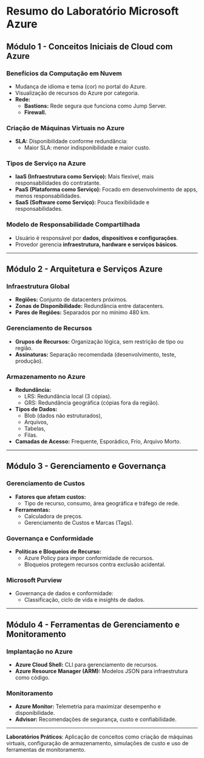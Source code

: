 
# Resumo do Laboratório Microsoft Azure

## Módulo 1 - Conceitos Iniciais de Cloud com Azure

### Benefícios da Computação em Nuvem
- Mudança de idioma e tema (cor) no portal do Azure.
- Visualização de recursos do Azure por categoria.
- **Rede:**
  - **Bastions:** Rede segura que funciona como Jump Server.
  - **Firewall.**

### Criação de Máquinas Virtuais no Azure
- **SLA:** Disponibilidade conforme redundância:
  - Maior SLA: menor indisponibilidade e maior custo.

### Tipos de Serviço na Azure
- **IaaS (Infraestrutura como Serviço):** Mais flexível, mais responsabilidades do contratante.
- **PaaS (Plataforma como Serviço):** Focado em desenvolvimento de apps, menos responsabilidades.
- **SaaS (Software como Serviço):** Pouca flexibilidade e responsabilidades.

### Modelo de Responsabilidade Compartilhada
- Usuário é responsável por **dados, dispositivos e configurações**.
- Provedor gerencia **infraestrutura, hardware e serviços básicos**.

---

## Módulo 2 - Arquitetura e Serviços Azure

### Infraestrutura Global
- **Regiões:** Conjunto de datacenters próximos.
- **Zonas de Disponibilidade:** Redundância entre datacenters.
- **Pares de Regiões:** Separados por no mínimo 480 km.

### Gerenciamento de Recursos
- **Grupos de Recursos:** Organização lógica, sem restrição de tipo ou região.
- **Assinaturas:** Separação recomendada (desenvolvimento, teste, produção).

### Armazenamento no Azure
- **Redundância:** 
  - LRS: Redundância local (3 cópias).
  - GRS: Redundância geográfica (cópias fora da região).
- **Tipos de Dados:** 
  - Blob (dados não estruturados), 
  - Arquivos, 
  - Tabelas, 
  - Filas.
- **Camadas de Acesso:** Frequente, Esporádico, Frio, Arquivo Morto.

---

## Módulo 3 - Gerenciamento e Governança

### Gerenciamento de Custos
- **Fatores que afetam custos:**
  - Tipo de recurso, consumo, área geográfica e tráfego de rede.
- **Ferramentas:**
  - Calculadora de preços.
  - Gerenciamento de Custos e Marcas (Tags).

### Governança e Conformidade
- **Políticas e Bloqueios de Recurso:**
  - Azure Policy para impor conformidade de recursos.
  - Bloqueios protegem recursos contra exclusão acidental.

### Microsoft Purview
- Governança de dados e conformidade: 
  - Classificação, ciclo de vida e insights de dados.

---

## Módulo 4 - Ferramentas de Gerenciamento e Monitoramento

### Implantação no Azure
- **Azure Cloud Shell:** CLI para gerenciamento de recursos.
- **Azure Resource Manager (ARM):** Modelos JSON para infraestrutura como código.

### Monitoramento
- **Azure Monitor:** Telemetria para maximizar desempenho e disponibilidade.
- **Advisor:** Recomendações de segurança, custo e confiabilidade.

---

**Laboratórios Práticos**: Aplicação de conceitos como criação de máquinas virtuais, configuração de armazenamento, simulações de custo e uso de ferramentas de monitoramento.
